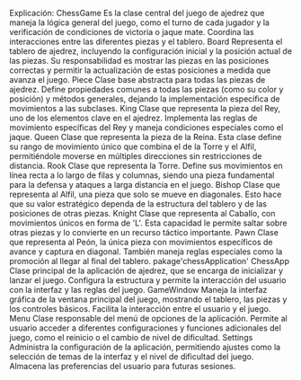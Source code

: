 Explicación:
ChessGame
Es la clase central del juego de ajedrez que maneja la lógica general del juego, como el turno de cada jugador y la verificación de condiciones de victoria o jaque mate. Coordina las interacciones entre las diferentes piezas y el tablero.
Board
Representa el tablero de ajedrez, incluyendo la configuración inicial y la posición actual de las piezas. Su responsabilidad es mostrar las piezas en las posiciones correctas y permitir la actualización de estas posiciones a medida que avanza el juego.
Piece
Clase base abstracta para todas las piezas de ajedrez. Define propiedades comunes a todas las piezas (como su color y posición) y métodos generales, dejando la implementación específica de movimientos a las subclases.
King
Clase que representa la pieza del Rey, uno de los elementos clave en el ajedrez. Implementa las reglas de movimiento específicas del Rey y maneja condiciones especiales como el jaque.
Queen
Clase que representa la pieza de la Reina. Esta clase define su rango de movimiento único que combina el de la Torre y el Alfil, permitiéndole moverse en múltiples direcciones sin restricciones de distancia.
Rook
Clase que representa la Torre. Define sus movimientos en línea recta a lo largo de filas y columnas, siendo una pieza fundamental para la defensa y ataques a larga distancia en el juego.
Bishop
Clase que representa al Alfil, una pieza que solo se mueve en diagonales. Esto hace que su valor estratégico dependa de la estructura del tablero y de las posiciones de otras piezas.
Knight
Clase que representa al Caballo, con movimientos únicos en forma de 'L'. Esta capacidad le permite saltar sobre otras piezas y lo convierte en un recurso táctico importante.
Pawn
Clase que representa al Peón, la única pieza con movimientos específicos de avance y captura en diagonal. También maneja reglas especiales como la promoción al llegar al final del tablero.
pakage'chessApplication'
ChessApp
Clase principal de la aplicación de ajedrez, que se encarga de inicializar y lanzar el juego. Configura la estructura y permite la interacción del usuario con la interfaz y las reglas del juego.
GameWindow
Maneja la interfaz gráfica de la ventana principal del juego, mostrando el tablero, las piezas y los controles básicos. Facilita la interacción entre el usuario y el juego.
Menu
Clase responsable del menú de opciones de la aplicación. Permite al usuario acceder a diferentes configuraciones y funciones adicionales del juego, como el reinicio o el cambio de nivel de dificultad.
Settings
Administra la configuración de la aplicación, permitiendo ajustes como la selección de temas de la interfaz y el nivel de dificultad del juego. Almacena las preferencias del usuario para futuras sesiones.
